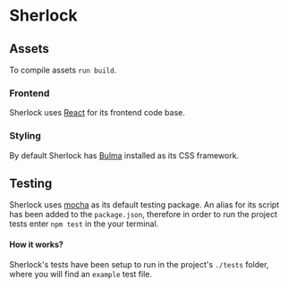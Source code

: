 # Sherlock

## Assets
To compile assets `run build`.

### Frontend
Sherlock uses [React](https://reactjs.org/) for its frontend code base.

### Styling
By default Sherlock has [Bulma](https://bulma.io/) installed as its CSS framework. 

## Testing
Sherlock uses [mocha](https://mochajs.org/) as its default testing package. An alias for its script has been added to the `package.json`, therefore in order to run the project tests enter `npm test` in the your terminal. 

#### How it works?
Sherlock's tests have been setup to run in the project's `./tests` folder, where you will find an `example` test file. 